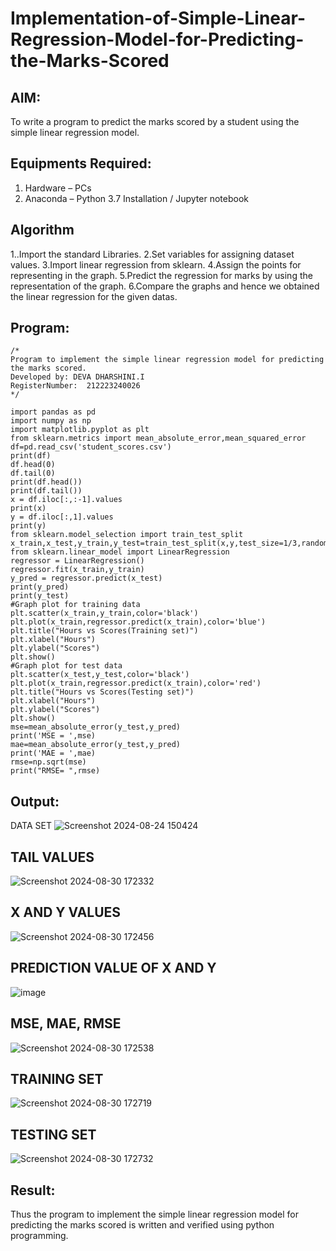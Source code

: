 # Implementation-of-Simple-Linear-Regression-Model-for-Predicting-the-Marks-Scored

## AIM:
To write a program to predict the marks scored by a student using the simple linear regression model.

## Equipments Required:
1. Hardware – PCs
2. Anaconda – Python 3.7 Installation / Jupyter notebook 

## Algorithm
1..Import the standard Libraries.
2.Set variables for assigning dataset values.
3.Import linear regression from sklearn.
4.Assign the points for representing in the graph.
5.Predict the regression for marks by using the representation of the graph.
6.Compare the graphs and hence we obtained the linear regression for the given datas. 


## Program:
```
/*
Program to implement the simple linear regression model for predicting the marks scored.
Developed by: DEVA DHARSHINI.I
RegisterNumber:  212223240026
*/

import pandas as pd
import numpy as np
import matplotlib.pyplot as plt
from sklearn.metrics import mean_absolute_error,mean_squared_error
df=pd.read_csv('student_scores.csv')
print(df)
df.head(0)
df.tail(0)
print(df.head())
print(df.tail())
x = df.iloc[:,:-1].values
print(x)
y = df.iloc[:,1].values
print(y)
from sklearn.model_selection import train_test_split
x_train,x_test,y_train,y_test=train_test_split(x,y,test_size=1/3,random_state=0)
from sklearn.linear_model import LinearRegression
regressor = LinearRegression()
regressor.fit(x_train,y_train)
y_pred = regressor.predict(x_test)
print(y_pred)
print(y_test)
#Graph plot for training data
plt.scatter(x_train,y_train,color='black')
plt.plot(x_train,regressor.predict(x_train),color='blue')
plt.title("Hours vs Scores(Training set)")
plt.xlabel("Hours")
plt.ylabel("Scores")
plt.show()
#Graph plot for test data
plt.scatter(x_test,y_test,color='black')
plt.plot(x_train,regressor.predict(x_train),color='red')
plt.title("Hours vs Scores(Testing set)")
plt.xlabel("Hours")
plt.ylabel("Scores")
plt.show()
mse=mean_absolute_error(y_test,y_pred)
print('MSE = ',mse)
mae=mean_absolute_error(y_test,y_pred)
print('MAE = ',mae)
rmse=np.sqrt(mse)
print("RMSE= ",rmse)
```

## Output:
DATA SET
![Screenshot 2024-08-24 150424](https://github.com/user-attachments/assets/dd9b28b1-6933-4642-9dba-609b3492e2c9)


## TAIL VALUES
![Screenshot 2024-08-30 172332](https://github.com/user-attachments/assets/c2696b83-6c33-41cc-b4eb-b92f77b5a69d)

## X AND Y VALUES
![Screenshot 2024-08-30 172456](https://github.com/user-attachments/assets/030053f1-3b11-4729-b83d-388311e891e1)

## PREDICTION VALUE OF X AND Y
![image](https://github.com/user-attachments/assets/04c96b8a-86fc-4e62-903e-ec5b4a30751d)

## MSE, MAE, RMSE
![Screenshot 2024-08-30 172538](https://github.com/user-attachments/assets/3845ab57-7aa2-4f07-bbb6-a7396c070e69)

## TRAINING SET
![Screenshot 2024-08-30 172719](https://github.com/user-attachments/assets/9d19f9d6-6bb9-4f4a-98b1-0bc4ee25cb5f)

## TESTING SET
![Screenshot 2024-08-30 172732](https://github.com/user-attachments/assets/c40610a5-c05d-4ccb-b047-f9f7ca121fe6)

## Result:
Thus the program to implement the simple linear regression model for predicting the marks scored is written and verified using python programming.
